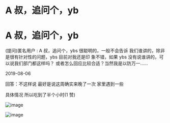 # A 叔，追问个，yb

# A 叔，追问个，yb

(提问)匿名用户 : A 叔，追问个，ybs 很聪明的，一般不会告诉 我们谁讲的，除非是很有针对性的问题，ybs 目前对我还是印 象不错，如果 ybs 没有说谁讲的，可以说我们部门都这样吗？ 或者怎么回应比较合适？当然我是以防万一……

2019-08-06

回答：不这样说 最好是说这周确实来晚了一次 家里遇到一些

具体情况 所以吃到了半个小时(1 赞)

![image](img/Image_042.png)

![image](img/Image_043.png)